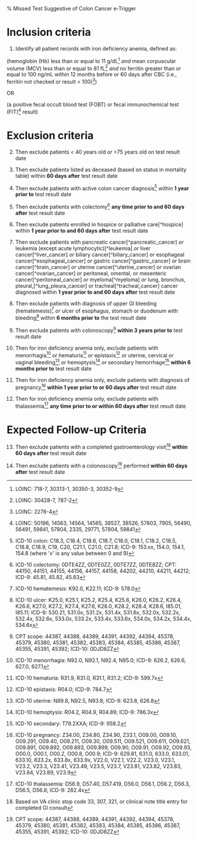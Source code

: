 % Missed Test Suggestive of Colon Cancer e-Trigger


# Inclusion criteria

1. Identify all patient records with iron deficiency anemia, defined
as:

(hemoglobin (Hb) less than or equal to 11 g/dL[^1] *and* mean
corpuscular volume (MCV) less than or equal to 81 fL[^2] *and* no
ferritin greater than or equal to 100 ng/mL within 12 months before or
60 days after CBC (i.e., ferritin not checked or result \< 100)[^3])

OR

(a positive fecal occult blood test (FOBT) or fecal immunochemical
test (FIT)[^4] result)




# Exclusion criteria

2. Then exclude patients \< 40 years old *or* \>75 years old on test
result date

3. Then exclude patients listed as deceased (based on status in
mortality table) within **60 days after** test result date

4. Then exclude patients with active colon cancer diagnosis[^6] within
**1 year prior to** test result date

5. Then exclude patients with colectomy[^7] **any time prior to and 60
days after** test result date

6. Then exclude patients enrolled in hospice or palliative
care[^hospice] within **1 year prior to and 60 days after** test
result date

7. Then exclude patients with
pancreatic cancer[^pancreatic_cancer] *or*
leukemia (except acute lymphocytic)[^leukemia] *or*
liver cancer[^liver_cancer] *or*
biliary cancer[^biliary_cancer] *or*
esophageal cancer[^esophageal_cancer] *or*
gastric cancer[^gastric_cancer] *or*
brain cancer[^brain_cancer] *or*
uterine cancer[^uterine_cancer] *or*
ovarian cancer[^ovarian_cancer] *or*
peritoneal, omental, or mesenteric cancer[^peritoneal_cancer] *or*
myeloma[^myeloma] *or*
lung, bronchus, pleural,[^lung_pleura_cancer] or
tracheal[^tracheal_cancer] cancer diagnosed within **1 year prior to
and 60 days after** test result date

8. Then exclude patients with diagnosis of upper GI bleeding
(hematemesis)[^21] *or* ulcer of esophagus, stomach or duodenum with
bleeding[^22] within **6 months prior to** the test result date

9. Then exclude patients with colonoscopy[^23] **within 3 years prior
to** test result date

10. Then for iron deficiency anemia only, exclude patients with
menorrhagia[^24] *or* hematuria[^25] *or* epistaxis[^26] *or* uterine,
cervical or vaginal bleeding[^27] *or* hemoptysis[^28] *or* secondary
hemorrhage[^29] **within 6 months prior to** test result date

11. Then for iron deficiency anemia only, exclude patients with
diagnosis of pregnancy[^30] **within 1 year prior to or 60 days
after** test result date

12. Then for iron deficiency anemia only, exclude patients with
thalassemia[^31] **any time prior to or within 60 days after** test
result date




# Expected Follow-up Criteria

13. Then exclude patients with a completed gastroenterology visit[^32]
**within 60 days after** test result date

14. Then exclude patients with a colonoscopy[^23] performed **within
60 days after** test result date




[^1]: LOINC: 718-7, 30313-1, 30350-3, 30352-9

[^2]: LOINC: 30428-7, 787-2

[^3]: LOINC: 2276-4

[^4]: LOINC: 50196, 14563, 14564, 14565, 38527, 38526, 57803, 7905,
56490, 56491, 59841, 57804, 2335, 29771, 57804, 59841

[^6]: ICD-10 colon: C18.3, C18.4, C18.6, C18.7, C18.0, C18.1, C18.2,
C18.5, C18.8, C18.9, C19, C20, C21.1, C21.0, C21.8; ICD-9: 153.xx,
154.0, 154.1, 154.8 (where 'x' is any value between 0 and 9)

[^7]: ICD-10 colectomy: 0DTE4ZZ, 0DTE0ZZ, 0DTE7ZZ, 0DTE8ZZ; CPT:
44150, 44151, 44155, 44156, 44157, 44158, 44202, 44210, 44211, 44212;
ICD-9: 45.81, 45.82, 45.83


[^21]: ICD-10 hematemesis: K92.0, K22.11; ICD-9: 578.0

[^22]: ICD-10 ulcer: K25.0, K25.1, K25.2, K25.4, K25.6, K26.0, K26.2,
K26.4, K26.6, K27.0, K27.2, K27.4, K27.6, K28.0, K28.2, K28.4, K28.6,
I85.01, I85.11; ICD-9: 530.21, 531.0x, 531.2x, 531.4x, 531.6x, 532.0x,
532.2x, 532.4x, 532.6x, 533.0x, 533.2x, 533.4x, 533.6x, 534.0x,
534.2x, 534.4x, 534.6x

[^23]: CPT scope: 44387, 44388, 44389, 44391, 44392, 44394, 45378,
45379, 45380, 45381, 45382, 45383, 45384, 45385, 45386, 45387, 45355,
45391, 45392; ICD-10: 0DJD8ZZ

[^24]: ICD-10 menorrhagia: N92.0, N92.1, N92.4, N95.0; ICD-9: 626.2,
626.6, 627.0, 627.1

[^25]: ICD-10 hematuria: R31.9, R31.0, R31.1, R31.2; ICD-9: 599.7x

[^26]: ICD-10 epistaxis: R04.0; ICD-9: 784.7

[^27]: ICD-10 uterine: N89.8, N92.5, N93.8; ICD-9: 623.8, 626.8

[^28]: ICD-10 hemoptysis: R04.2, R04.9, R04.89; ICD-9: 786.3x

[^29]: ICD-10 secondary: T79.2XXA; ICD-9: 958.2

[^30]: ICD-10 pregnancy: Z34.00, Z34.80, Z34.90, Z33.1, O09.00,
O09.10, O09.291, O09.40, O09.211, O09.30, O09.511, O09.521, O09.611,
O09.621, O09.891, O09.892, O09.893, O09.899, O09.90, O09.91, O09.92,
O09.93, O00.0, O00.1, O00.2, O00.8, O00.9; ICD-9: 629.81, 631.0,
633.0, 633.01, 633.10, 633.2x, 633.8x, 633.9x, V22.0, V22.1, V22.2,
V23.0, V23.1, V23.2, V23.3, V23.41, V23.49, V23.5, V23.7, V23.81,
V23.82, V23.83, V23.84, V23.89, V23.9

[^31]: ICD-10 thalassemia: D56.9, D57.40, D57.419, D56.0, D56.1,
D56.2, D56.3, D56.5, D56.8; ICD-9: 282.4x

[^32]: Based on VA clinic stop code 33, 307, 321, or clinical note
title entry for completed GI consult

